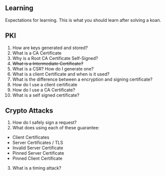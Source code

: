 ## Learning

Expectations for learning. This is what you should learn after solving a koan.

## PKI

1. How are keys generated and stored?
1. What is a CA Certificate
1. Why is a Root CA Certificate Self-Signed?
1. ~~What is a Intermediate Certificate?~~
1. What is a CSR? How do I generate one?
1. What is a client Certificate and when is it used?
1. What is the difference between a encryption and signing certificate?
1. How do I use a client certificate
1. How do I use a CA Certificate?
1. What is a self signed certificate?

## Crypto Attacks

1. How do I safely sign a request?
2. What does using each of these guarantee:

-   Client Certificates
-   Server Certificates / TLS
-   Invalid Server Certificate
-   Pinned Server Certificate
-   Pinned Client Certificate

3. What is a timing attack?

